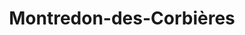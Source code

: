---
title: Montredon-des-Corbières
url: /montredon-des-corbieres/
latitude: 43.191
longitude: 2.926
---